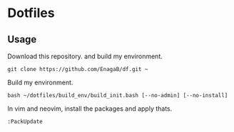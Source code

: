 # Dotfiles

## Usage

Download this repository. and build my environment.
```
git clone https://github.com/EnagaB/df.git ~
```
Build my environment.
```
bash ~/dotfiles/build_env/build_init.bash [--no-admin] [--no-install]
```
In vim and neovim, install the packages and apply thats.
```
:PackUpdate
```
